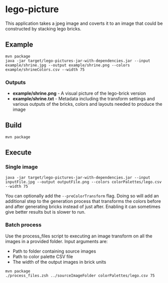 # lego-picture #

This application takes a jpeg image and coverts it to an image that could be constructed by stacking lego bricks.

## Example
```
mvn package
java -jar target/lego-pictures-jar-with-dependencies.jar --input example/shrine.jpg --output example/shrine.png --colors example/shrineColors.csv --width 75 
```
### Outputs
* **example/shrine.png** - A visual picture of the lego-brick version
* **example/shrine.txt** - Metadata including the transform settings and various outputs of the bricks, colors and layouts needed to produce the image

## Build ##
```
mvn package
```

## Execute ##

### Single image
```
java -jar target/lego-pictures-jar-with-dependencies.jar --input inputFile.jpg --output outputFile.png --colors colorPalettes/lego.csv --width 75 
```

You can optionally add the `--preColorTransform` flag. Doing so will add an additional step to the generation process that transforms the colors before and after generating bricks instead of just after. Enabling it can sometimes give better results but is slower to run.
    
### Batch process
Use the process_files script to executing an image transform on all the images in a provided folder. Input arguments are:

* Path to folder containing source images
* Path to color palette CSV file
* The width of the output images in brick units

```
mvn package
./process_files.zsh ../sourceImageFolder colorPalettes/lego.csv 75
```